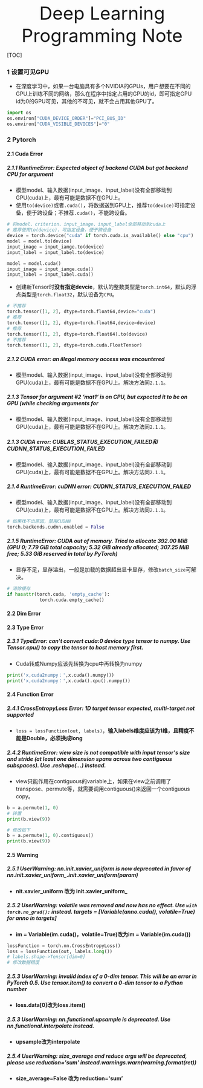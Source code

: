 <div align='center' ><font size='70'>Deep Learning Programming Note</font></div>


[TOC]

### 1 设置可见GPU

- 在深度学习中，如果一台电脑具有多个NVIDIA的GPUs，用户想要在不同的GPU上训练不同的网络，那么在程序中指定占用的GPU的id，即可指定GPU id为0的GPU可见，其他的不可见，就不会占用其他GPU了。

```python
import os
os.environ["CUDA_DEVICE_ORDER"]="PCI_BUS_ID"
os.environ["CUDA_VISIBLE_DEVICES"]="0"
```

### 2 Pytorch

#### 2.1 Cuda Error

##### 2.1.1 RuntimeError: Expected object of backend CUDA but got backend CPU for argument

- 模型model、输入数据(input_image、input_label)没有全部移动到GPU(cuda)上，最有可能是数据不在GPU上。
- 使用`to(device)`或者`.cuda()`，将数据送到GPU上，推荐`to(device)`可指定设备，便于跨设备；不推荐`.cuda()`，不能跨设备。

```python
# 将model、criterion、input_image、input_label全部移动到cuda上
# 推荐使用to(device)，可指定设备，便于跨设备
device = torch.device("cuda" if torch.cuda.is_available() else "cpu")
model = model.to(device)
input_image = input_iamge.to(device)
input_label = input_label.to(device)
```

```python
model = model.cuda()
input_image = input_iamge.cuda()
input_label = input_label.cuda()
```

- 创建新Tensor时**没有指定devcie**，默认的整数类型是`torch.int64`，默认的浮点类型是`torch.float32`，默认设备为`CPU`。

```python
# 不推荐
torch.tensor([1, 2], dtype=torch.float64,device="cuda")
# 推荐
torch.tensor([1, 2], dtype=torch.float64,device=device)
# 推荐
torch.tensor([1, 2], dtype=torch.float64).to(device)
# 不推荐
torch.tensor([1, 2], dtype=torch.cuda.FloatTensor)
```

##### 2.1.2 CUDA error: an illegal memory access was encountered

- 模型model、输入数据(input_image、input_label)没有全部移动到GPU(cuda)上，最有可能是数据不在GPU上。解决方法同`2.1.1`。

##### 2.1.3 Tensor for argument #2 ‘mat1‘ is on CPU, but expected it to be on GPU (while checking arguments for

- 模型model、输入数据(input_image、input_label)没有全部移动到GPU(cuda)上，最有可能是数据不在GPU上。解决方法同`2.1.1`。

##### 2.1.3 CUDA error: CUBLAS_STATUS_EXECUTION_FAILED和CUDNN_STATUS_EXECUTION_FAILED

- 模型model、输入数据(input_image、input_label)没有全部移动到GPU(cuda)上，最有可能是数据不在GPU上。解决方法同`2.1.1`。



##### 2.1.4 RuntimeError: cuDNN error: CUDNN_STATUS_EXECUTION_FAILED

- 模型model、输入数据(input_image、input_label)没有全部移动到GPU(cuda)上，最有可能是数据不在GPU上。解决方法同`2.1.1`。

```python
# 如果找不出原因，禁用CUDNN
torch.backends.cudnn.enabled = False
```

##### 2.1.5 RuntimeError: CUDA out of memory. Tried to allocate 392.00 MiB (GPU 0; 7.79 GiB total capacity; 5.32 GiB already allocated; 307.25 MiB free; 5.33 GiB reserved in total by PyTorch)

- 显存不足，显存溢出，一般是加载的数据超出显卡显存，修改`batch_size`可解决。

```python
# 清除缓存
if hasattr(torch.cuda, 'empty_cache'):
            torch.cuda.empty_cache()
```



#### 2.2 Dim Error



#### 2.3 Type Error

##### 2.3.1 TypeError: can’t convert cuda:0 device type tensor to numpy. Use Tensor.cpu() to copy the tensor to host memory first.

- Cuda转成Numpy应该先转换为cpu中再转换为numpy

```python
print('x,cuda2numpy：',x.cuda().numpy())
print('x,cuda2numpy：',x.cuda().cpu().numpy())
```

#### 2.4 Function Error

##### 2.4.1 CrossEntropyLoss Error: 1D target tensor expected, multi-target not supported

- `loss = lossFunction(out, labels)`，**输入labels维度应该为1维，且精度不能是Double，必须换成long**

##### 2.4.2 RuntimeError: view size is not compatible with input tensor's size and stride (at least one dimension spans across two contiguous subspaces). Use .reshape(...) instead.

- view只能作用在contiguous的variable上，如果在view之前调用了transpose、permute等，就需要调用contiguous()来返回一个contiguous copy。

```python
b = a.permute(1, 0)  
# 转置
print(b.view(9))

# 修改如下
b = a.permute(1, 0).contiguous()  
print(b.view(9))
```

#### 2.5 Warning

##### 2.5.1 UserWarning: nn.init.xavier_uniform is now deprecated in favor of nn.init.xavier_uniform_.init.xavier_uniform(param)

- **nit.xavier_uniform 改为 init.xavier_uniform_**

##### 2.5.2 UserWarning: volatile was removed and now has no effect. Use `with torch.no_grad():` instead. targets = [Variable(anno.cuda(), volatile=True) for anno in targets]

- **im = Variable(im.cuda()，volatile=True)改为im = Variable(im.cuda())**

```python
lossFunction = torch.nn.CrossEntropyLoss()
loss = lossFunction(out, labels.long())  
# labels.shape->Tensor[dim=0]
# 修改数据精度
```

##### 2.5.3 UserWarning: invalid index of a 0-dim tensor. This will be an error in PyTorch 0.5. Use tensor.item() to convert a 0-dim tensor to a Python number

- **loss.data[0]改为loss.item()**

##### 2.5.3 UserWarning: nn.functional.upsample is deprecated. Use nn.functional.interpolate instead.

- **upsample改为interpolate**

##### 2.5.4 UserWarning: size_average and reduce args will be deprecated, please use reduction='sum' instead.warnings.warn(warning.format(ret)) 

- **size_average=False 改为 reduction='sum’**